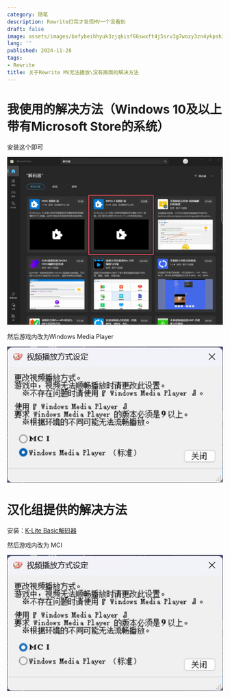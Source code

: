 ```yaml
---
category: 随笔
description: Rewrite打完才发现MV一个没看到
draft: false
image: assets/images/bafybeihhyuk3zjqkisf66swxft4j5srv3g7wozy3zn4ykpsh3cuveuuwb4.png
lang: ''
published: 2024-11-28
tags:
- Rewrite
title: 关于Rewrite MV无法播放\没有画面的解决方法
---
```

# 我使用的解决方法（Windows 10及以上带有Microsoft Store的系统）

安装这个即可

![image](assets/images/bafkreieb2qknggudxx7sc723jheso6grhgemznjqb5n6yqwsrvgqkqn4ba.png)

然后游戏内改为Windows Media Player

![image](assets/images/bafkreihujn3jctibvixv4trpsu5j4d2v7de2ibzea6xe6pzmithymffpqu.png)

# 汉化组提供的解决方法

安装：[K-Lite Basic解码器](https://www.codecguide.com/download_k-lite_codec_pack_basic.htm)

然后游戏内改为 MCI

![image](assets/images/bafkreic7a3tnnoxyn646tzy35nec2oioz4ktffuizb5ge67ibww5ntnmpq.png)
